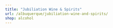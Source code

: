 ```yaml
---
title: "Jubiliation Wine & Spirits"
url: /albuquerque/jubiliation-wine-and-spirits/
shop: alcohol
---
```


